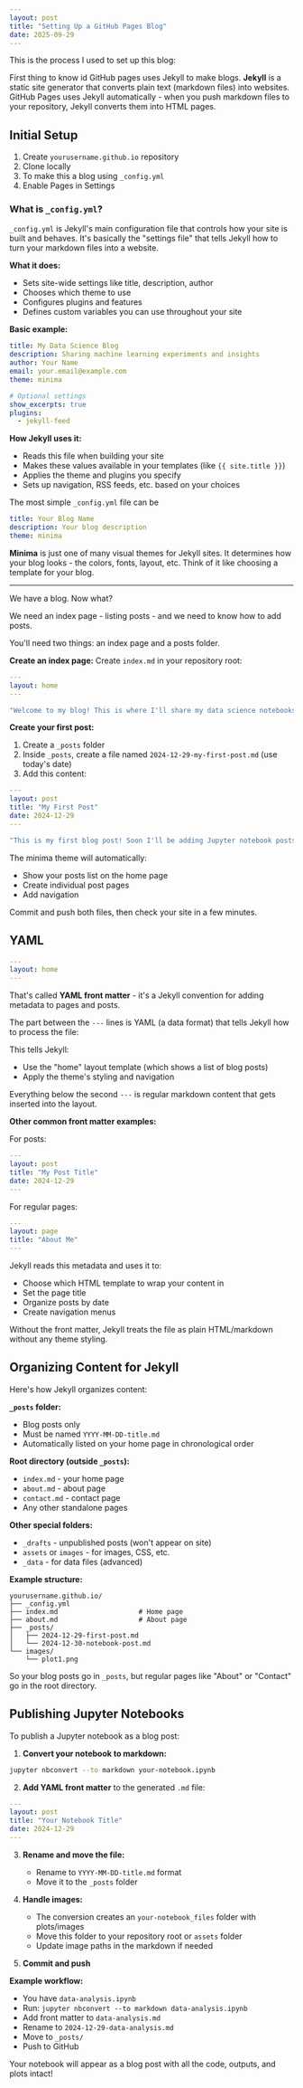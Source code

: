 ```yaml
---
layout: post
title: "Setting Up a GitHub Pages Blog"
date: 2025-09-29
---
```

This is the process I used to set up this blog:

First thing to know id GitHub pages uses Jekyll to make blogs. **Jekyll** is a static site generator that converts plain text (markdown files) into websites. GitHub Pages uses Jekyll automatically - when you push markdown files to your repository, Jekyll converts them into HTML pages.

## Initial Setup
1. Create `yourusername.github.io` repository
2. Clone locally
3. To make this a blog using `_config.yml`
4. Enable Pages in Settings

### What is `_config.yml`?

`_config.yml` is Jekyll's main configuration file that controls how your site is built and behaves. It's basically the "settings file" that tells Jekyll how to turn your markdown files into a website.

**What it does:**
- Sets site-wide settings like title, description, author
- Chooses which theme to use
- Configures plugins and features
- Defines custom variables you can use throughout your site

**Basic example:**
```yaml
title: My Data Science Blog
description: Sharing machine learning experiments and insights
author: Your Name
email: your.email@example.com
theme: minima

# Optional settings
show_excerpts: true
plugins:
  - jekyll-feed
```

**How Jekyll uses it:**
- Reads this file when building your site
- Makes these values available in your templates (like `{{ site.title }}`)
- Applies the theme and plugins you specify
- Sets up navigation, RSS feeds, etc. based on your choices


The most simple `_config.yml` file can be

```yaml
title: Your Blog Name
description: Your blog description
theme: minima
```

**Minima** is just one of many visual themes for Jekyll sites. It determines how your blog looks - the colors, fonts, layout, etc. Think of it like choosing a template for your blog.

----
We have a blog. Now what? 

We need an index page - listing posts - and we need to know how to add posts.

You'll need two things: an index page and a posts folder.

**Create an index page:**
Create `index.md` in your repository root:
```yaml
---
layout: home
---

"Welcome to my blog! This is where I'll share my data science notebooks and thoughts."
```

**Create your first post:**
1. Create a `_posts` folder
2. Inside `_posts`, create a file named `2024-12-29-my-first-post.md` (use today's date)
3. Add this content:

```yaml
---
layout: post
title: "My First Post"
date: 2024-12-29
---

"This is my first blog post! Soon I'll be adding Jupyter notebook posts here."
```

The minima theme will automatically:
- Show your posts list on the home page
- Create individual post pages
- Add navigation

Commit and push both files, then check your site in a few minutes.


## YAML 

```yaml
---
layout: home
---
```

That's called **YAML front matter** - it's a Jekyll convention for adding metadata to pages and posts.

The part between the `---` lines is YAML (a data format) that tells Jekyll how to process the file:

This tells Jekyll:
- Use the "home" layout template (which shows a list of blog posts)
- Apply the theme's styling and navigation

Everything below the second `---` is regular markdown content that gets inserted into the layout.

**Other common front matter examples:**

For posts:
```yaml
---
layout: post
title: "My Post Title"
date: 2024-12-29
---
```

For regular pages:
```yaml
---
layout: page
title: "About Me"
---
```

Jekyll reads this metadata and uses it to:
- Choose which HTML template to wrap your content in
- Set the page title
- Organize posts by date
- Create navigation menus

Without the front matter, Jekyll treats the file as plain HTML/markdown without any theme styling.

## Organizing Content for Jekyll

Here's how Jekyll organizes content:

**`_posts` folder:**
- Blog posts only
- Must be named `YYYY-MM-DD-title.md`
- Automatically listed on your home page in chronological order

**Root directory (outside `_posts`):**
- `index.md` - your home page
- `about.md` - about page
- `contact.md` - contact page
- Any other standalone pages

**Other special folders:**
- `_drafts` - unpublished posts (won't appear on site)
- `assets` or `images` - for images, CSS, etc.
- `_data` - for data files (advanced)

**Example structure:**
```
yourusername.github.io/
├── _config.yml
├── index.md                    # Home page
├── about.md                    # About page
├── _posts/
│   ├── 2024-12-29-first-post.md
│   └── 2024-12-30-notebook-post.md
└── images/
    └── plot1.png
```

So your blog posts go in `_posts`, but regular pages like "About" or "Contact" go in the root directory.

## Publishing Jupyter Notebooks

To publish a Jupyter notebook as a blog post:

1. **Convert your notebook to markdown:**
```bash
jupyter nbconvert --to markdown your-notebook.ipynb
```

2. **Add YAML front matter** to the generated `.md` file:
```yaml
---
layout: post
title: "Your Notebook Title"
date: 2024-12-29
---
```

3. **Rename and move the file:**
   - Rename to `YYYY-MM-DD-title.md` format
   - Move it to the `_posts` folder

4. **Handle images:**
   - The conversion creates an `your-notebook_files` folder with plots/images
   - Move this folder to your repository root or `assets` folder
   - Update image paths in the markdown if needed

5. **Commit and push**

**Example workflow:**
- You have `data-analysis.ipynb`
- Run: `jupyter nbconvert --to markdown data-analysis.ipynb`
- Add front matter to `data-analysis.md`
- Rename to `2024-12-29-data-analysis.md`
- Move to `_posts/`
- Push to GitHub

Your notebook will appear as a blog post with all the code, outputs, and plots intact!